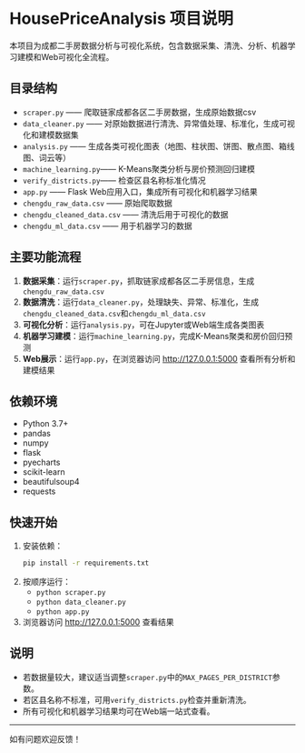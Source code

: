 # HousePriceAnalysis 项目说明

本项目为成都二手房数据分析与可视化系统，包含数据采集、清洗、分析、机器学习建模和Web可视化全流程。

## 目录结构

- `scraper.py`         —— 爬取链家成都各区二手房数据，生成原始数据csv
- `data_cleaner.py`    —— 对原始数据进行清洗、异常值处理、标准化，生成可视化和建模数据集
- `analysis.py`        —— 生成各类可视化图表（地图、柱状图、饼图、散点图、箱线图、词云等）
- `machine_learning.py`—— K-Means聚类分析与房价预测回归建模
- `verify_districts.py`—— 检查区县名称标准化情况
- `app.py`             —— Flask Web应用入口，集成所有可视化和机器学习结果
- `chengdu_raw_data.csv`      —— 原始爬取数据
- `chengdu_cleaned_data.csv`  —— 清洗后用于可视化的数据
- `chengdu_ml_data.csv`       —— 用于机器学习的数据

## 主要功能流程

1. **数据采集**：运行`scraper.py`，抓取链家成都各区二手房信息，生成`chengdu_raw_data.csv`
2. **数据清洗**：运行`data_cleaner.py`，处理缺失、异常、标准化，生成`chengdu_cleaned_data.csv`和`chengdu_ml_data.csv`
3. **可视化分析**：运行`analysis.py`，可在Jupyter或Web端生成各类图表
4. **机器学习建模**：运行`machine_learning.py`，完成K-Means聚类和房价回归预测
5. **Web展示**：运行`app.py`，在浏览器访问 http://127.0.0.1:5000 查看所有分析和建模结果

## 依赖环境

- Python 3.7+
- pandas
- numpy
- flask
- pyecharts
- scikit-learn
- beautifulsoup4
- requests

## 快速开始

1. 安装依赖：
   ```bash
   pip install -r requirements.txt
   ```
2. 按顺序运行：
   - `python scraper.py`
   - `python data_cleaner.py`
   - `python app.py`
3. 浏览器访问 http://127.0.0.1:5000 查看结果

## 说明
- 若数据量较大，建议适当调整`scraper.py`中的`MAX_PAGES_PER_DISTRICT`参数。
- 若区县名称不标准，可用`verify_districts.py`检查并重新清洗。
- 所有可视化和机器学习结果均可在Web端一站式查看。

---
如有问题欢迎反馈！